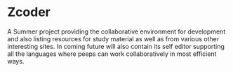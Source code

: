 # Zcoder
A Summer project providing the collaborative environment for development and also listing resources for study material as well as from various other interesting sites.
In coming future will also contain its self editor supporting all the languages where peeps can work collaboratively in most efficient ways.
